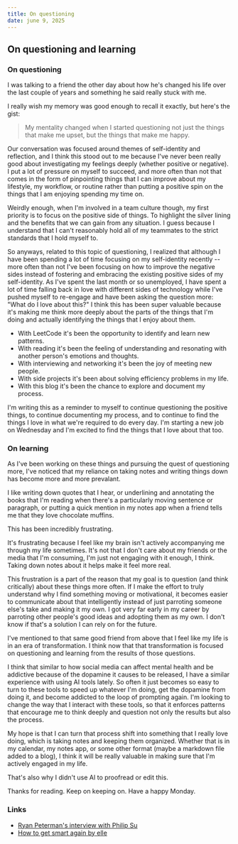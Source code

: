 ```yaml
---
title: On questioning
date: june 9, 2025
---
```


## On questioning and learning

### On questioning

I was talking to a friend the other day about how he's changed his life over the last couple of years and something he said really stuck with me.

I really wish my memory was good enough to recall it exactly, but here's the gist:

> My mentality changed when I started questioning not just the things that make me upset, but the things that make me happy.

Our conversation was focused around themes of self-identity and reflection, and I think this stood out to me because I've never been really good about investigating my feelings deeply (whether positive or negative). I put a lot of pressure on myself to succeed, and more often than not that comes in the form of pinpointing things that I can improve about my lifestyle, my workflow, or routine rather than putting a positive spin on the things that I am enjoying spending my time on.

Weirdly enough, when I'm involved in a team culture though, my first priority is to focus on the positive side of things. To highlight the silver lining and the benefits that we can gain from any situation. I guess because I understand that I can't reasonably hold all of my teammates to the strict standards that I hold myself to.

So anyways, related to this topic of questioning, I realized that although I have been spending a lot of time focusing on my self-identity recently -- more often than not I've been focusing on how to improve the negative sides instead of fostering and embracing the existing positive sides of my self-identity. As I've spent the last month or so unemployed, I have spent a lot of time falling back in love with different sides of technology while I've pushed myself to re-engage and have been asking the question more: "What do I love about this?" I think this has been super valuable because it's making me think more deeply about the parts of the things that I'm doing and actually identifying the things that I enjoy about them.

- With LeetCode it's been the opportunity to identify and learn new patterns.
- With reading it's been the feeling of understanding and resonating with another person's emotions and thoughts.
- With interviewing and networking it's been the joy of meeting new people.
- With side projects it's been about solving efficiency problems in my life.
- With this blog it's been the chance to explore and document my process.

I'm writing this as a reminder to myself to continue questioning the positive things, to continue documenting my process, and to continue to find the things I love in what we're required to do every day. I'm starting a new job on Wednesday and I'm excited to find the things that I love about that too.

### On learning

As I've been working on these things and pursuing the quest of questioning more, I've noticed that my reliance on taking notes and writing things down has become more and more prevalant.

I like writing down quotes that I hear, or underlining and annotating the books that I'm reading when there's a particularly moving sentence or paragraph, or putting a quick mention in my notes app when a friend tells me that they love chocolate muffins.

This has been incredibly frustrating.

It's frustrating because I feel like my brain isn't actively accompanying me through my life sometimes. It's not that I don't care about my friends or the media that I'm consuming, I'm just not engaging with it enough, I think. Taking down notes about it helps make it feel more real.

This frustration is a part of the reason that my goal is to question (and think critically) about these things more often. If I make the effort to truly understand why I find something moving or motivational, it becomes easier to communicate about that intelligently instead of just parroting someone else's take and making it my own. I got very far early in my career by parroting other people's good ideas and adopting them as my own. I don't know if that's a solution I can rely on for the future.

I've mentioned to that same good friend from above that I feel like my life is in an era of transformation. I think now that that transformation is focused on questioning and learning from the results of those questions.

I think that similar to how social media can affect mental health and be addictive because of the dopamine it causes to be released, I have a similar experience with using AI tools lately. So often it just becomes so easy to turn to these tools to speed up whatever I'm doing, get the dopamine from doing it, and become addicted to the loop of prompting again. I'm looking to change the way that I interact with these tools, so that it enforces patterns that encourage me to think deeply and question not only the results but also the process.

My hope is that I can turn that process shift into something that I really love doing, which is taking notes and keeping them organized. Whether that is in my calendar, my notes app, or some other format (maybe a markdown file added to a blog), I think it will be really valuable in making sure that I'm actively engaged in my life.

That's also why I didn't use AI to proofread or edit this.

Thanks for reading. Keep on keeping on. Have a happy Monday.

### Links

- [Ryan Peterman's interview with Philip Su](https://www.youtube.com/watch?v=v2JxdjTi_1I)
- [How to get smart again by elle](https://postcardsbyelle.substack.com/p/how-to-get-smart-again)
